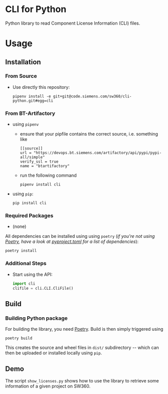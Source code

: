 # CLI for Python

Python library to read Component License Information (CLI) files.

# Usage

## Installation

### From Source

* Use directly this repository:
  
  ```shell
  pipenv install -e git+git@code.siemens.com/sw360/cli-python.git#egg=cli
  ```

### From BT-Artifactory

* using `pipenv`
  * ensure that your pipfile contains the correct source, i.e. something like
    ```
    [[source]]
    url = "https://devops.bt.siemens.com/artifactory/api/pypi/pypi-all/simple"
    verify_ssl = true
    name = "btartifactory"
    ```
  * run the following command
    ```shell
    pipenv install cli
    ```

* using `pip`:
  ```shell
  pip install cli
  ```

### Required Packages ##

* (none)

All dependencies can be installed using using `poetry` (*if you're not using [Poetry](https://python-poetry.org/), have a look at [pyproject.toml](pyproject.toml) for a list of dependencies*):
  
  ```shell
  poetry install
  ```

### Additional Steps

* Start using the API:

  ```python
  import cli
  clifile = cli.CLI.CliFile()
  ```

## Build

### Building Python package

For building the library, you need [Poetry](https://python-poetry.org/). Build is then simply triggered using

```shell
poetry build
```

This creates the source and wheel files in ```dist/``` subdirectory -- which can then be uploaded or installed locally using ```pip```.


## Demo ##

The script ``show_licenses.py`` shows how to use the library to retrieve some information of a given project on SW360.

